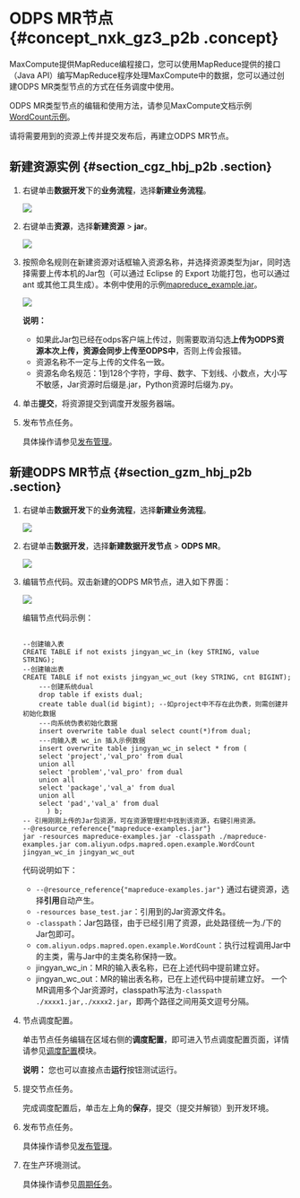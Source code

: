 # ODPS MR节点 {#concept_nxk_gz3_p2b .concept}

MaxCompute提供MapReduce编程接口，您可以使用MapReduce提供的接口（Java API）编写MapReduce程序处理MaxCompute中的数据，您可以通过创建ODPS MR类型节点的方式在任务调度中使用。

ODPS MR类型节点的编辑和使用方法，请参见MaxCompute文档示例[WordCount示例](https://www.alibabacloud.com/help/doc-detail/27886.htm)。

请将需要用到的资源上传并提交发布后，再建立ODPS MR节点。

## 新建资源实例 {#section_cgz_hbj_p2b .section}

1.  右键单击**数据开发**下的**业务流程**，选择**新建业务流程**。

    ![](http://static-aliyun-doc.oss-cn-hangzhou.aliyuncs.com/assets/img/16288/15404466067643_zh-CN.png)

2.  右键单击**资源**，选择**新建资源** \> **jar**。

    ![](http://static-aliyun-doc.oss-cn-hangzhou.aliyuncs.com/assets/img/16294/15404466067720_zh-CN.png)

3.  按照命名规则在新建资源对话框输入资源名称，并选择资源类型为jar，同时选择需要上传本机的Jar包（可以通过 Eclipse 的 Export 功能打包，也可以通过 ant 或其他工具生成）。本例中使用的示例[mapreduce\_example.jar](http://docs-aliyun.cn-hangzhou.oss.aliyun-inc.com/assets/attach/57148/cn_zh/1534313773021/mapreduce-examples.jar)。

    ![](http://static-aliyun-doc.oss-cn-hangzhou.aliyuncs.com/assets/img/16294/15404466067721_zh-CN.png)

    **说明：** 

    -   如果此Jar包已经在odps客户端上传过，则需要取消勾选**上传为ODPS资源本次上传，资源会同步上传至ODPS中**，否则上传会报错。
    -   资源名称不一定与上传的文件名一致。
    -   资源名命名规范：1到128个字符，字母、数字、下划线、小数点，大小写不敏感，Jar资源时后缀是.jar，Python资源时后缀为.py。
4.  单击**提交**，将资源提交到调度开发服务器端。
5.  发布节点任务。

    具体操作请参见[发布管理](intl.zh-CN/使用指南/数据开发/发布管理/任务发布.md#)。


## 新建ODPS MR节点 {#section_gzm_hbj_p2b .section}

1.  右键单击**数据开发**下的**业务流程**，选择**新建业务流程**。

    ![](http://static-aliyun-doc.oss-cn-hangzhou.aliyuncs.com/assets/img/16292/15404466067651_zh-CN.png)

2.  右键单击**数据开发**，选择**新建数据开发节点** \> **ODPS MR**。

    ![](http://static-aliyun-doc.oss-cn-hangzhou.aliyuncs.com/assets/img/16294/15404466067723_zh-CN.png)

3.  编辑节点代码。双击新建的ODPS MR节点，进入如下界面：

    ![](http://static-aliyun-doc.oss-cn-hangzhou.aliyuncs.com/assets/img/16294/15404466077724_zh-CN.png)

    编辑节点代码示例：

    ```
    
    --创建输入表
    CREATE TABLE if not exists jingyan_wc_in (key STRING, value STRING);
    --创建输出表
    CREATE TABLE if not exists jingyan_wc_out (key STRING, cnt BIGINT);
        ---创建系统dual
        drop table if exists dual;
        create table dual(id bigint); --如project中不存在此伪表，则需创建并初始化数据
        ---向系统伪表初始化数据
        insert overwrite table dual select count(*)from dual;
        ---向输入表 wc_in 插入示例数据
        insert overwrite table jingyan_wc_in select * from (
        select 'project','val_pro' from dual 
        union all 
        select 'problem','val_pro' from dual
        union all 
        select 'package','val_a' from dual
        union all 
        select 'pad','val_a' from dual
          ) b;
    -- 引用刚刚上传的Jar包资源，可在资源管理栏中找到该资源，右键引用资源。
    --@resource_reference{"mapreduce-examples.jar"}
    jar -resources mapreduce-examples.jar -classpath ./mapreduce-examples.jar com.aliyun.odps.mapred.open.example.WordCount jingyan_wc_in jingyan_wc_out
    ```

    代码说明如下：

    -   `--@resource_reference{"mapreduce-examples.jar"}` 通过右键资源，选择**引用**自动产生。
    -   `-resources base_test.jar`：引用到的Jar资源文件名。
    -   `-classpath`：Jar包路径，由于已经引用了资源，此处路径统一为./下的Jar包即可。
    -   `com.aliyun.odps.mapred.open.example.WordCount`：执行过程调用Jar中的主类，需与Jar中的主类名称保持一致。
    -   jingyan\_wc\_in：MR的输入表名称，已在上述代码中提前建立好。
    -   jingyan\_wc\_out：MR的输出表名称，已在上述代码中提前建立好。
    一个MR调用多个Jar资源时，classpath写法为`-classpath ./xxxx1.jar,./xxxx2.jar`，即两个路径之间用英文逗号分隔。

4.  节点调度配置。

    单击节点任务编辑在区域右侧的**调度配置**，即可进入节点调度配置页面，详情请参见[调度配置](intl.zh-CN/使用指南/数据开发/调度配置/基本属性.md#)模块。

    **说明：** 您也可以直接点击**运行**按钮测试运行。

5.  提交节点任务。

    完成调度配置后，单击左上角的**保存**，提交（提交并解锁）到开发环境。

6.  发布节点任务。

    具体操作请参见[发布管理](intl.zh-CN/使用指南/数据开发/发布管理/任务发布.md#)。

7.  在生产环境测试。

    具体操作请参见[周期任务](intl.zh-CN/使用指南/运维中心/任务列表/周期任务.md#)。


